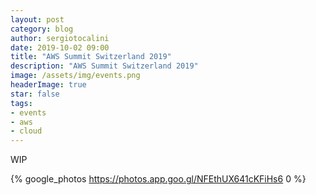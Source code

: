 ```yaml
---
layout: post
category: blog
author: sergiotocalini
date: 2019-10-02 09:00
title: "AWS Summit Switzerland 2019"
description: "AWS Summit Switzerland 2019"
image: /assets/img/events.png
headerImage: true
star: false
tags:
- events
- aws
- cloud
---
```


WIP


{% google_photos https://photos.app.goo.gl/NFEthUX641cKFiHs6 0 %}